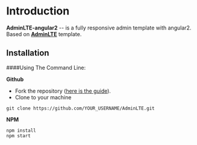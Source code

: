 Introduction
============

**AdminLTE-angular2** -- is a fully responsive admin template with angular2. Based on **[AdminLTE](https://github.com/almasaeed2010/AdminLTE)** template.

Installation
------------

####Using The Command Line:

**Github**

- Fork the repository ([here is the guide](https://help.github.com/articles/fork-a-repo/)).
- Clone to your machine
```
git clone https://github.com/YOUR_USERNAME/AdminLTE.git
```

**NPM**

```
npm install
npm start
```
